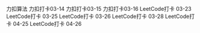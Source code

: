 力扣算法
力扣打卡03-14
力扣打卡03-15
力扣打卡03-16
LeetCode打卡 03-23
LeetCode打卡 03-25
LeetCode打卡 03-26
LeetCode打卡 03-28
LeetCode打卡 04-25
LeetCode打卡 04-26
